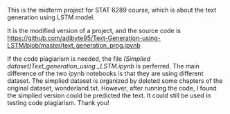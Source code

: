 This is  the midterm project for STAT 6289 course, which is about the text generation using LSTM model.

It is the modified version of a project, and the source code is https://github.com/adibyte95/Text-Generation-using-LSTM/blob/master/text_generation_prog.ipynb

If the code plagiarism is needed, the file *(Simplied dataset)Text_generation_using _LSTM.ipynb* is perferred. The main difference of the two ipynb notebooks is that they are using different dataset. The simplied dataset is organized by deleted some chapters of the original dataset, wonderland.txt. However, after running the code, I found the simplied version could be predicted the text. It could still be used in testing code plagiarism. Thank you!
